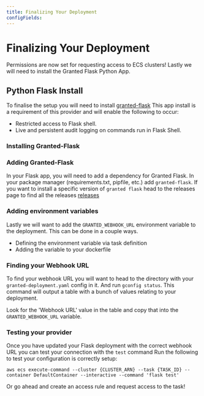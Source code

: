 ```yaml
---
title: Finalizing Your Deployment
configFields:
---
```


# Finalizing Your Deployment

Permissions are now set for requesting access to ECS clusters! 
Lastly we will need to install the Granted Flask Python App.

## Python Flask Install 

To finalise the setup you will need to install [granted-flask](https://pypi.org/project/granted-flask/)
This app install is a requirement of this provider and will enable the following to occur:
- Restricted access to Flask shell.
- Live and persistent audit logging on commands run in Flask Shell.

### Installing Granted-Flask 
### Adding Granted-Flask 
In your Flask app, you will need to add a dependency for Granted Flask. In your package manager (requirements.txt, pipfile, etc.) add `granted-flask`.
If you want to install a specific version of `granted flask` head to the releases page to find all the releases [releases](https://pypi.org/project/granted-flask/#history)

### Adding environment variables 
Lastly we will want to add the `GRANTED_WEBHOOK_URL` environment variable to the deployment. This can be done in a couple ways.
- Defining the environment variable via task definition 
- Adding the variable to your dockerfile

### Finding your Webhook URL 
To find your webhook URL you will want to head to the directory with your `granted-deployment.yaml` config in it. And run `gconfig status`.
This command will output a table with a bunch of values relating to your deployment. 

Look for the 'Webhook URL' value in the table and copy that into the `GRANTED_WEBHOOK_URL` variable.

### Testing your provider

Once you have updated your Flask deployment with the correct webhook URL you can test your connection with the `test` command
Run the following to test your configuration is correctly setup:
```
aws ecs execute-command --cluster {CLUSTER_ARN} --task {TASK_ID} --container DefaultContainer --interactive --command 'flask test'
```

Or go ahead and create an access rule and request access to the task!